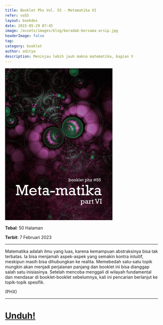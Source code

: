 ```yaml
---
title: Booklet Phx Vol. 55 - Metamatika VI
refer: vo55
layout: bookdes
date: 2015-05-29 07:45
image: /assets/images/blog/beradab-bersama-arsip.jpg
headerImage: false
tag:
category: booklet
author: aditya
description: Meninjau lebih jauh makna matematika, bagian V
---
```


<img class="image" src="/assets/images/cover/booklet55.jpg" alt="__" height="500px">

__Tebal__: 50 Halaman

__Terbit__: 7 Februari 2023

***

Matematika adalah ilmu yang luas, karena kemampuan abstraksinya bisa tak terbatas. Ia bisa menjamah aspek-aspek yang semakin kontra intuitif, meskipun masih bisa dihubungkan ke realita. Memebedah satu-satu topik mungkin akan menjadi perjalanan panjang dan booklet ini bisa dianggap salah satu inisiasinya. Setelah mencoba menggali di wilayah fundamental dan mendasar di booklet-booklet sebelumnya, kali ini pencarian berlanjut ke topik-topik spesifik.

(PHX)

***

# [Unduh!][akses]

[akses]: http://phoenixfin.github.io/assets/pdf/bookletphx/booklet55.pdf
